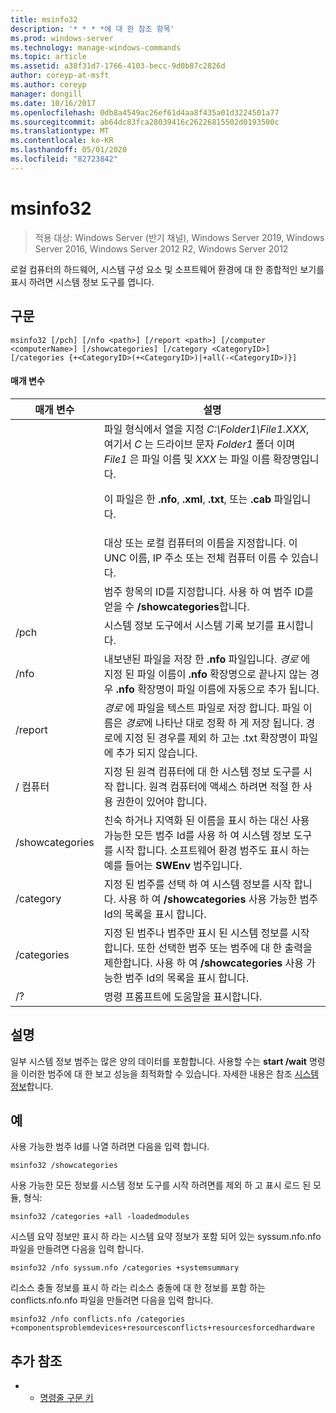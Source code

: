 ```yaml
---
title: msinfo32
description: '* * * *에 대 한 참조 항목'
ms.prod: windows-server
ms.technology: manage-windows-commands
ms.topic: article
ms.assetid: a38f31d7-1766-4103-becc-9d0b87c2826d
author: coreyp-at-msft
ms.author: coreyp
manager: dongill
ms.date: 10/16/2017
ms.openlocfilehash: 0db8a4549ac26ef61d4aa8f435a01d3224501a77
ms.sourcegitcommit: ab64dc83fca28039416c26226815502d0193500c
ms.translationtype: MT
ms.contentlocale: ko-KR
ms.lasthandoff: 05/01/2020
ms.locfileid: "82723842"
---
```

# <a name="msinfo32"></a>msinfo32

> 적용 대상: Windows Server (반기 채널), Windows Server 2019, Windows Server 2016, Windows Server 2012 R2, Windows Server 2012

로컬 컴퓨터의 하드웨어, 시스템 구성 요소 및 소프트웨어 환경에 대 한 종합적인 보기를 표시 하려면 시스템 정보 도구를 엽니다. 
## <a name="syntax"></a>구문
```
msinfo32 [/pch] [/nfo <path>] [/report <path>] [/computer <computerName>] [/showcategories] [/category <CategoryID>] [/categories {+<CategoryID>(+<CategoryID>)|+all(-<CategoryID>)}]
```
#### <a name="parameters"></a>매개 변수

|    매개 변수    |                                                                                                                                 설명                                                                                                                                  |
|-----------------|------------------------------------------------------------------------------------------------------------------------------------------------------------------------------------------------------------------------------------------------------------------------------|
|     <path>      | 파일 형식에서 열을 지정 *C:\Folder1\File1.XXX*, 여기서 *C* 는 드라이브 문자 *Folder1* 폴더 이며 *File1* 은 파일 이름 및 *XXX* 는 파일 이름 확장명입니다.<p>이 파일은 한 **.nfo**, **.xml**, **.txt**, 또는 **.cab** 파일입니다. |
| <computerName>  |                                                                             대상 또는 로컬 컴퓨터의 이름을 지정합니다. 이 UNC 이름, IP 주소 또는 전체 컴퓨터 이름 수 있습니다.                                                                              |
|  <CategoryID>   |                                                                                     범주 항목의 ID를 지정합니다. 사용 하 여 범주 ID를 얻을 수 **/showcategories**합니다.                                                                                      |
|      /pch       |                                                                                                       시스템 정보 도구에서 시스템 기록 보기를 표시합니다.                                                                                                       |
|      /nfo       |                                     내보낸된 파일을 저장 한 **.nfo** 파일입니다. *경로* 에 지정 된 파일 이름이 **.nfo** 확장명으로 끝나지 않는 경우 **.nfo** 확장명이 파일 이름에 자동으로 추가 됩니다.                                      |
|     /report     |                                               *경로* 에 파일을 텍스트 파일로 저장 합니다. 파일 이름은 *경로*에 나타난 대로 정확 하 게 저장 됩니다. 경로에 지정 된 경우를 제외 하 고는 .txt 확장명이 파일에 추가 되지 않습니다.                                                |
|    / 컴퓨터    |                                                                지정 된 원격 컴퓨터에 대 한 시스템 정보 도구를 시작 합니다. 원격 컴퓨터에 액세스 하려면 적절 한 사용 권한이 있어야 합니다.                                                                |
| /showcategories |                         친숙 하거나 지역화 된 이름을 표시 하는 대신 사용 가능한 모든 범주 Id를 사용 하 여 시스템 정보 도구를 시작 합니다. 소프트웨어 환경 범주도 표시 하는 예를 들어는 **SWEnv** 범주입니다.                         |
|    /category    |                                                                     지정 된 범주를 선택 하 여 시스템 정보를 시작 합니다. 사용 하 여 **/showcategories** 사용 가능한 범주 Id의 목록을 표시 합니다.                                                                     |
|   /categories   |                          지정 된 범주나 범주만 표시 된 시스템 정보를 시작 합니다. 또한 선택한 범주 또는 범주에 대 한 출력을 제한합니다. 사용 하 여 **/showcategories** 사용 가능한 범주 Id의 목록을 표시 합니다.                          |
|       /?        |                                                                                                                     명령 프롬프트에 도움말을 표시합니다.                                                                                                                     |

## <a name="remarks"></a>설명
일부 시스템 정보 범주는 많은 양의 데이터를 포함합니다. 사용할 수는 **start /wait** 명령을 이러한 범주에 대 한 보고 성능을 최적화할 수 있습니다. 자세한 내용은 참조 [시스템 정보](https://technet.microsoft.com/library/cc783305(v=ws.10).aspx)합니다.
## <a name="examples"></a>예
사용 가능한 범주 Id를 나열 하려면 다음을 입력 합니다.
```
msinfo32 /showcategories
```
사용 가능한 모든 정보를 시스템 정보 도구를 시작 하려면를 제외 하 고 표시 로드 된 모듈, 형식:
```
msinfo32 /categories +all -loadedmodules
```
시스템 요약 정보만 표시 하 라는 시스템 요약 정보가 포함 되어 있는 syssum.nfo.nfo 파일을 만들려면 다음을 입력 합니다.
```
msinfo32 /nfo syssum.nfo /categories +systemsummary
```
리소스 충돌 정보를 표시 하 라는 리소스 충돌에 대 한 정보를 포함 하는 conflicts.nfo.nfo 파일을 만들려면 다음을 입력 합니다.
```
msinfo32 /nfo conflicts.nfo /categories    +componentsproblemdevices+resourcesconflicts+resourcesforcedhardware
```
## <a name="additional-references"></a>추가 참조
-   - [명령줄 구문 키](command-line-syntax-key.md)

